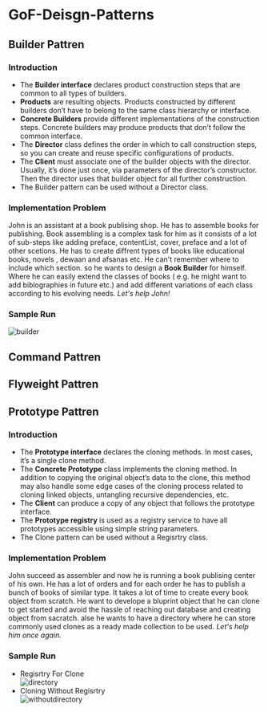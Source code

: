 # GoF-Deisgn-Patterns
## Builder Pattren
### Introduction
* The **Builder interface** declares product construction steps that are common to all types of builders.
* **Products** are resulting objects. Products constructed by different builders don’t have to belong to the same class hierarchy or interface.
* **Concrete Builders** provide different implementations of the construction steps. Concrete builders may produce products that don’t follow the common interface.
* The **Director** class defines the order in which to call construction steps, so you can create and reuse specific configurations of products.
* The **Client** must associate one of the builder objects with the director. Usually, it’s done just once, via parameters of the director’s constructor. Then the director uses that builder object for all further construction.
* The Builder pattern can be used without a Director class.
### Implementation Problem
John is an assistant at a book publising shop. He has to assemble books for publishing. Book assembling is a complex task for him as it consists of a lot of sub-steps like adding preface, contentList, cover, preface and a lot of other scetions. He has to create diffrent types of books like educational books, novels , dewaan and afsanas etc. He can't remember where to include which section. so he wants to design a **Book Builder** for himself. Where he can easily extend the classes of books ( e.g. he might want to add biblographies in future etc.) and add different variations of each class according to his evolving needs. *Let's help John!*
### Sample Run
![builder](https://user-images.githubusercontent.com/71145709/170857222-5dad503e-7d87-46da-947d-1107c9cdcb8a.png)
## Command Pattren
## Flyweight Pattren
## Prototype Pattren
### Introduction
* The **Prototype interface** declares the cloning methods. In most cases, it’s a single clone method.
* The **Concrete Prototype** class implements the cloning method. In addition to copying the original object’s data to the clone, this method may also handle some edge cases of the cloning process related to cloning linked objects, untangling recursive dependencies, etc.
* The **Client** can produce a copy of any object that follows the prototype interface.
* The **Prototype registry** is used as a registry service to have all prototypes accessible using simple string parameters.
* The Clone pattern can be used without a Regisrtry class.
### Implementation Problem
John succeed as assembler and now he is running a book publising center of his own. He has a lot of orders and for each order he has to publish a bunch of books of similar type. It takes a lot of time to create every book object from scratch. He want to develope a bluprint object that he can clone to get started and avoid the hassle of reaching out database and creating object from sacratch. alse he wants to have a directory where he can store commonly used clones as a ready made collection to be used. *Let's help him once again.*
### Sample Run
- Regisrtry For Clone<br/>
 ![directory](https://user-images.githubusercontent.com/71145709/170858901-3aa54b46-2d82-4399-9f73-5da29b7b4c86.PNG)
- Cloning Without Regisrtry<br/>
![withoutdirectory](https://user-images.githubusercontent.com/71145709/170858897-c228916a-4e27-4ea6-8e76-5a578a8ee2a7.PNG)
